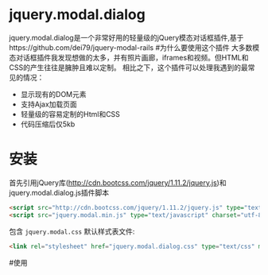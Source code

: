 # jquery.modal.dialog
jquery.modal.dialog是一个非常好用的轻量级的jQuery模态对话框插件,基于https://github.com/dei79/jquery-modal-rails
#为什么要使用这个插件
大多数模态对话框插件我发现想做的太多，并有照片画廊，iframes和视频。但HTML和CSS的产生往往是臃肿且难以定制。
相比之下，这个插件可以处理我遇到的最常见的情况：
* 显示现有的DOM元素
* 支持Ajax加载页面
* 轻量级的容易定制的Html和CSS
* 代码压缩后仅5kb

# 安装
首先引用jQuery库(http://cdn.bootcss.com/jquery/1.11.2/jquery.js)和jquery.modal.dialog.js插件脚本
```html
<script src="http://cdn.bootcss.com/jquery/1.11.2/jquery.js" type="text/javascript" charset="utf-8"></script>
<script src="jquery.modal.min.js" type="text/javascript" charset="utf-8"></script>
```

包含  `jquery.modal.css` 默认样式表文件:
```html
<link rel="stylesheet" href="jquery.modal.dialog.css" type="text/css" media="screen" />
```

#使用

